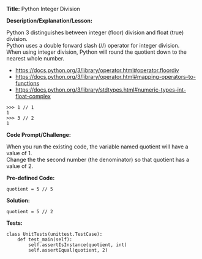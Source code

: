 __Title:__ Python Integer Division

__Description/Explanation/Lesson:__

Python 3 distinguishes between integer (floor) division and float (true) division.  
Python uses a double forward slash (//) operator for integer division.  
When using integer division, Python will round the quotient down to the nearest whole number.  
- https://docs.python.org/3/library/operator.html#operator.floordiv
- https://docs.python.org/3/library/operator.html#mapping-operators-to-functions
- https://docs.python.org/3/library/stdtypes.html#numeric-types-int-float-complex
```
>>> 1 // 1
1
>>> 3 // 2
1
```

__Code Prompt/Challenge:__

When you run the existing code, the variable named quotient will have a value of 1.  
Change the the second number (the denominator) so that quotient has a value of 2.

__Pre-defined Code:__
```
quotient = 5 // 5
```

__Solution:__
```
quotient = 5 // 2
```
__Tests:__
```
class UnitTests(unittest.TestCase):
    def test_main(self):
        self.assertIsInstance(quotient, int)
        self.assertEqual(quotient, 2)
```
